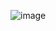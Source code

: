 ![image](https://user-images.githubusercontent.com/117835432/209882100-3a23ec72-856b-4da3-96ed-5f3dd1c8e249.png)

